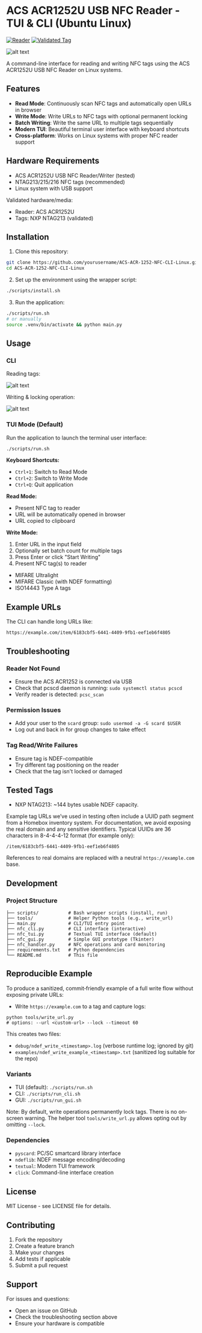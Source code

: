 # ACS ACR1252U USB NFC Reader - TUI & CLI (Ubuntu Linux)

[![Reader](https://img.shields.io/badge/Reader-ACS%20ACR1252U-blue)](https://www.acs.com.hk/en/products/3/acr1252u-usb-nfc-reader-ii/)
[![Validated Tag](https://img.shields.io/badge/Validated%20Tag-NXP%20NTAG213-brightgreen)](#tested-tags)

![alt text](screenshots/tui-version/home.png)

A command-line interface for reading and writing NFC tags using the ACS ACR1252U USB NFC Reader on Linux systems.

## Features

- **Read Mode**: Continuously scan NFC tags and automatically open URLs in browser
- **Write Mode**: Write URLs to NFC tags with optional permanent locking
- **Batch Writing**: Write the same URL to multiple tags sequentially
- **Modern TUI**: Beautiful terminal user interface with keyboard shortcuts
- **Cross-platform**: Works on Linux systems with proper NFC reader support

## Hardware Requirements

- ACS ACR1252U USB NFC Reader/Writer (tested)
- NTAG213/215/216 NFC tags (recommended)
- Linux system with USB support

Validated hardware/media:
- Reader: ACS ACR1252U
- Tags: NXP NTAG213 (validated)

## Installation

1. Clone this repository:
```bash
git clone https://github.com/yourusername/ACS-ACR-1252-NFC-CLI-Linux.git
cd ACS-ACR-1252-NFC-CLI-Linux
```

2. Set up the environment using the wrapper script:
```bash
./scripts/install.sh
```

3. Run the application:
```bash
./scripts/run.sh
# or manually
source .venv/bin/activate && python main.py
```

## Usage

### CLI

Reading tags:

![alt text](screenshots/cli-version/reading-tag.png)

Writing & locking operation:

![alt text](screenshots/cli-version/writing-tag.png)

### TUI Mode (Default)

Run the application to launch the terminal user interface:

```bash
./scripts/run.sh
```

**Keyboard Shortcuts:**
- `Ctrl+1`: Switch to Read Mode
- `Ctrl+2`: Switch to Write Mode
- `Ctrl+Q`: Quit application

**Read Mode:**
- Present NFC tag to reader
- URL will be automatically opened in browser
- URL copied to clipboard

**Write Mode:**
1. Enter URL in the input field
2. Optionally set batch count for multiple tags
3. Press Enter or click "Start Writing"
4. Present NFC tag(s) to reader
- MIFARE Ultralight
- MIFARE Classic (with NDEF formatting)
- ISO14443 Type A tags

## Example URLs

The CLI can handle long URLs like:
```
https://example.com/item/6183cbf5-6441-4409-9fb1-eef1eb6f4805
```

## Troubleshooting

### Reader Not Found
- Ensure the ACS ACR1252 is connected via USB
- Check that pcscd daemon is running: `sudo systemctl status pcscd`
- Verify reader is detected: `pcsc_scan`

### Permission Issues
- Add your user to the `scard` group: `sudo usermod -a -G scard $USER`
- Log out and back in for group changes to take effect

### Tag Read/Write Failures
- Ensure tag is NDEF-compatible
- Try different tag positioning on the reader
- Check that the tag isn't locked or damaged

## Tested Tags

- NXP NTAG213: ~144 bytes usable NDEF capacity.

Example tag URLs we’ve used in testing often include a UUID path segment from a Homebox inventory system. For documentation, we avoid exposing the real domain and any sensitive identifiers. Typical UUIDs are 36 characters in 8-4-4-4-12 format (for example only):
```
/item/6183cbf5-6441-4409-9fb1-eef1eb6f4805
```
References to real domains are replaced with a neutral `https://example.com` base.

## Development

### Project Structure
```
├── scripts/           # Bash wrapper scripts (install, run)
├── tools/             # Helper Python tools (e.g., write_url)
├── main.py            # CLI/TUI entry point
├── nfc_cli.py         # CLI interface (interactive)
├── nfc_tui.py         # Textual TUI interface (default)
├── nfc_gui.py         # Simple GUI prototype (Tkinter)
├── nfc_handler.py     # NFC operations and card monitoring
├── requirements.txt   # Python dependencies
└── README.md          # This file
```

## Reproducible Example

To produce a sanitized, commit‑friendly example of a full write flow without exposing private URLs:

- Write `https://example.com` to a tag and capture logs:
```
python tools/write_url.py
# options: --url <custom-url> --lock --timeout 60
```

This creates two files:
- `debug/ndef_write_<timestamp>.log` (verbose runtime log; ignored by git)
- `examples/ndef_write_example_<timestamp>.txt` (sanitized log suitable for the repo)

### Variants
- TUI (default): `./scripts/run.sh`
- CLI: `./scripts/run_cli.sh`
- GUI: `./scripts/run_gui.sh`

Note: By default, write operations permanently lock tags. There is no on-screen warning. The helper tool `tools/write_url.py` allows opting out by omitting `--lock`.

### Dependencies
- `pyscard`: PC/SC smartcard library interface
- `ndeflib`: NDEF message encoding/decoding
- `textual`: Modern TUI framework
- `click`: Command-line interface creation

## License

MIT License - see LICENSE file for details.

## Contributing

1. Fork the repository
2. Create a feature branch
3. Make your changes
4. Add tests if applicable
5. Submit a pull request

## Support

For issues and questions:
- Open an issue on GitHub
- Check the troubleshooting section above
- Ensure your hardware is compatible

